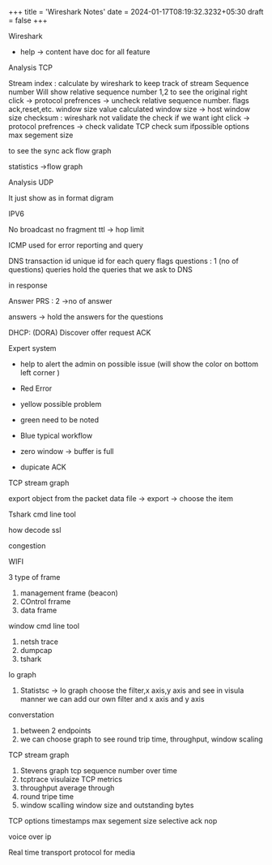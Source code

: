 +++
title = 'Wireshark Notes'
date  = 2024-01-17T08:19:32.3232+05:30
draft = false
+++


Wireshark
- help -> content have doc for all feature


Analysis TCP

Stream index : calculate by wireshark to keep track of stream 
Sequence number Will show relative sequence number 1,2 to see the original right click -> protocol prefrences -> uncheck relative sequence number.
flags  ack,reset,etc.
window size value
calculated window size -> host window size
checksum : wireshark not validate the check if we want ight click -> protocol prefrences -> check validate TCP check sum ifpossible
options max segement size

to see the sync ack flow graph

statistics ->flow graph


Analysis UDP

It just show as in format digram


IPV6

No broadcast
no fragment
ttl -> hop limit

ICMP
used for error reporting and query


DNS
transaction id unique id for each query
flags 
questions : 1 (no of questions)
queries  hold the queries that we ask to DNS

in response

Answer PRS  : 2 ->no of answer

answers -> hold the answers for the questions

DHCP:
(DORA)
Discover
offer
request 
ACK


Expert system
- help to alert the admin on possible issue (will show the color on bottom left corner )
- Red  Error
- yellow possible problem
- green need to be noted
- Blue typical workflow


- zero window -> buffer is full 
- dupicate ACK

TCP stream graph

export object from the packet data file -> export -> choose the item

Tshark cmd line tool

how decode ssl

congestion 

WIFI

3 type of frame
1. management frame (beacon)
2. COntrol frrame
3. data frame

window cmd line tool
1. netsh trace 
2. dumpcap 
3. tshark

Io graph
1. Statistsc -> Io graph choose the filter,x axis,y axis and see in visula manner we can add our own filter and x axis and y axis

converstation
 1. between 2 endpoints
 2. we can choose graph to see round trip time, throughput, window scaling

TCP stream graph
1. Stevens graph tcp sequence number over time
2. tcptrace visulaize TCP metrics
3. throughput average through
4. round tripe time
5. window scalling window size and outstanding bytes 

TCP options
timestamps 
max segement size
selective ack
nop


voice over ip

Real time transport protocol for media